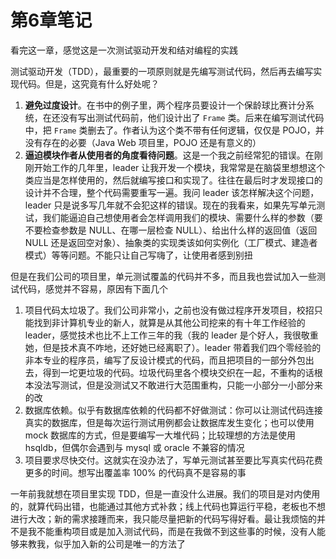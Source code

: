 # 第6章笔记

看完这一章，感觉这是一次测试驱动开发和结对编程的实践

测试驱动开发（TDD），最重要的一项原则就是先编写测试代码，然后再去编写实现代码。但是，这究竟有什么好处呢？

1. **避免过度设计**。在书中的例子里，两个程序员要设计一个保龄球比赛计分系统，在还没有写出测试代码前，他们设计出了 `Frame` 类。后来在编写测试代码中，把 `Frame` 类删去了。作者认为这个类不带有任何逻辑，仅仅是 POJO，并没有存在的必要（Java Web 项目里，POJO 还是有意义的）
2. **逼迫模块作者从使用者的角度看待问题**。这是一个我之前经常犯的错误。在刚刚开始工作的几年里，leader 让我开发一个模块，我常常是在脑袋里想想这个类应当是怎样使用的，然后就编写接口和实现了。往往在最后时才发现接口的设计并不合理，整个代码需要重写一遍。我问 leader 该怎样解决这个问题，leader 只是说多写几年就不会犯这样的错误。现在的我看来，如果先写单元测试，我们能逼迫自己想使用者会怎样调用我们的模块、需要什么样的参数（要不要检查参数是 NULL、在哪一层检查 NULL）、给出什么样的返回值（返回 NULL 还是返回空对象）、抽象类的实现类该如何实例化（工厂模式、建造者模式）等等问题。不能只让自己写嗨了，让使用者感到别扭

但是在我们公司的项目里，单元测试覆盖的代码并不多，而且我也尝试加入一些测试代码，感觉并不容易，原因有下面几个

1. 项目代码太垃圾了。我们公司非常小，之前也没有做过程序开发项目，校招只能找到非计算机专业的新人，就算是从其他公司挖来的有十年工作经验的 leader，感觉技术也比不上工作三年的我（我的 leader 是个好人，我很敬重她，但是技术真不咋地，还好她已经离职了）。leader 带着我们四个零经验的非本专业的程序员，编写了反设计模式的代码，而且把项目的一部分外包出去，得到一坨更垃圾的代码。垃圾代码里各个模块交织在一起，不重构的话根本没法写测试，但是没测试又不敢进行大范围重构，只能一小部分一小部分来的改
2. 数据库依赖。似乎有数据库依赖的代码都不好做测试：你可以让测试代码连接真实的数据库，但是每次运行测试用例都会让数据库发生变化；也可以使用 mock 数据库的方式，但是要编写一大堆代码；比较理想的方法是使用 hsqldb，但偶尔会遇到与 mysql 或 oracle 不兼容的情况
3. 项目要求尽快交付。这就实在没办法了，写单元测试甚至要比写真实代码花费更多的时间。想写出覆盖率 100% 的代码真不是容易的事

一年前我就想在项目里实现 TDD，但是一直没什么进展。我们的项目是对内使用的，就算代码出错，也能通过其他方式补救；线上代码也算运行平稳，老板也不想进行大改；新的需求接踵而来，我只能尽量把新的代码写得好看。最让我烦恼的并不是我不能重构项目或是加入测试代码，而是在我做不到这些事的时候，没有人能够来教我，似乎加入新的公司是唯一的方法了

